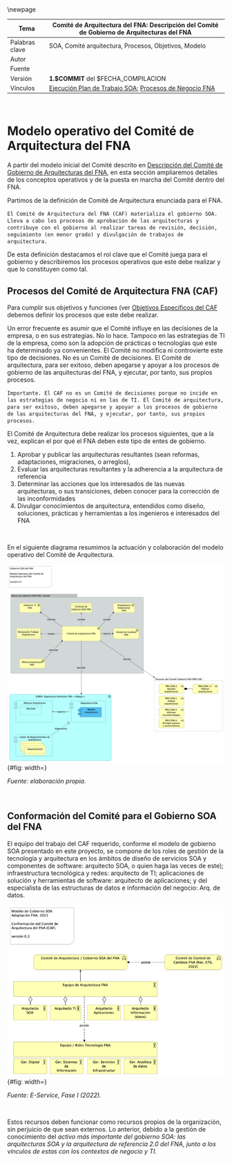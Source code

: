 <div style="page-break-before: always;"></div>
\newpage

| Tema           | Comité de Arquitectura del FNA: **Descripción del Comité de Gobierno de Arquitecturas del FNA** |
|----------------|--------------------------------------------------------------|
| Palabras clave | SOA, Comité arquitectura, Procesos, Objetivos, Modelo        |
| Autor          |                                                              |
| Fuente         |                                                              |
| Versión        | **1.$COMMIT** del $FECHA_COMPILACION                         |
| Vínculos       | [Ejecución Plan de Trabajo SOA](onenote:#N001d.sharepoint.com); [Procesos de Negocio FNA](onenote:#N003a.com)|

<br>

# Modelo operativo del Comité de Arquitectura del FNA
A partir del modelo inicial del Comité descrito en [Descripción del Comité de Gobierno de Arquitecturas del FNA](<../../fna-dd-f2-e1/content/03n.1.descripcion comite.md>), en esta sección ampliaremos detalles de los conceptos operativos y de la puesta en marcha del Comité dentro del FNA. 

Partimos de la definición de Comité de Arquitectura enunciada para el FNA.

    El Comité de Arquitectura del FNA (CAF) materializa el gobierno SOA. Lleva a cabo los procesos de aprobación de las arquitecturas y contribuye con el gobierno al realizar tareas de revisión, decisión, seguimiento (en menor grado) y divulgación de trabajos de arquitectura. 

De esta definición destacamos el rol clave que el Comité juega para el gobierno y describiremos los procesos operativos que este debe realizar y que lo constituyen como tal.

## Procesos del Comité de Arquitectura FNA (CAF)
Para cumplir sus objetivos y funciones (ver [Objetivos Específicos del CAF](<04.a1.modelo comite.md>) debemos definir los procesos que este debe realizar.

Un error frecuente es asumir que el Comité influye en las decisiones de la empresa, o en sus estrategias. No lo hace. Tampoco en las estrategias de TI de la empresa, como son la adopción de prácticas o tecnologías que este ha determinado ya convenientes. El Comité no modifica ni controvierte este tipo de decisiones. No es un Comité de decisiones. El Comité de arquitectura, para ser exitoso, deben apegarse y apoyar a los procesos de gobierno de las arquitecturas del FNA, y ejecutar, por tanto, sus propios procesos.

    Importante. El CAF no es un Comité de decisiones porque no incide en las estrategias de negocio ni en las de TI. El Comité de arquitectura, para ser exitoso, deben apegarse y apoyar a los procesos de gobierno de las arquitecturas del FNA, y ejecutar, por tanto, sus propios procesos.

El Comité de Arquitectura debe realizar los procesos siguientes, que a la vez, explican el por qué el FNA deben este tipo de entes de gobierno.
1. Aprobar y publicar las arquitecturas resultantes (sean reformas, adaptaciones, migraciones, o arreglos), 
1. Evaluar las arquitecturas resultantes y la adherencia a la arquitectura de referencia
1. Determinar las acciones que los interesados de las nuevas arquitecturas, o sus transiciones, deben conocer para la corrección de las inconformidades
1. Divulgar conocimientos de arquitectura, entendidos como diseño, soluciones, prácticas y herramientas a los ingenieros e interesados del FNA

<br>

En el siguiente diagrama resumimos la actuación y colaboración del modelo operativo del Comité de Arquitectura. 

![Comité de Arquitectura en colaboración y cumplimiento con otras áreas del FNA.](images/comiteModelo.png){#fig: width=}

_Fuente: elaboración propia._

<br>

## Conformación del Comité para el Gobierno SOA del FNA
El equipo del trabajo del CAF requerido, conforme el modelo de gobierno SOA presentado en este proyecto, se compone de los roles de gestión de la tecnología y arquitectura en los ámbitos de diseño de servicios SOA y componentes de software: arquitecto SOA, o quien haga las veces de este); infraestructura tecnológica y redes: arquitecto de TI; aplicaciones de solución y herramientas de software: arquitecto de aplicaciones; y del especialista de las estructuras de datos e información del negocio: Arq. de datos.

![Roles y Grupos de trabajo del gobierno SOA del FNA.](images/comite.png){#fig: width=}

_Fuente: E-Service, Fase I (2022)._

<br>

Estos recursos deben funcionar como recursos propios de la organización, sin perjuicio de que sean externos. Lo anterior, debido a la gestión de conocimiento del _activo más importante del gobierno SOA: las arquitecturas SOA y la arquitectura de referencia 2.0 del FNA, junto a los vínculos de estas con los contextos de negocio y TI_.
